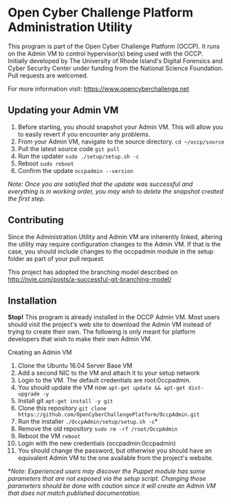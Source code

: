 # Open Cyber Challenge Platform Administration Utility
This program is part of the Open Cyber Challenge Platform (OCCP). It runs on the Admin VM to control hypervisor(s) being used with the OCCP. Initially developed by The University of Rhode Island's Digital Forensics and Cyber Security Center under funding from the National Science Foundation. Pull requests are welcomed.

For more information visit: https://www.opencyberchallenge.net

## Updating your Admin VM
1. Before starting, you should snapshot your Admin VM. This will allow you to easily revert if you encounter any problems.
1. From your Admin VM, navigate to the source directory. `cd ~/occp/source`
1. Pull the latest source code `git pull`
1. Run the updater `sudo ./setup/setup.sh -c`
1. Reboot `sudo reboot`
1. Confirm the update `occpadmin --version`

_Note: Once you are satisfied that the update was successful and everything is in working order, you may wish to delete the snapshot created the first step._

## Contributing
Since the Administration Utility and Admin VM are inherently linked, altering the utility may require configuration changes to the Admin VM. If that is the case, you should include changes to the occpadmin module in the setup folder as part of your pull request.

This project has adopted the branching model described on http://nvie.com/posts/a-successful-git-branching-model/

## Installation
**Stop!** This program is already installed in the OCCP Admin VM. Most users should visit the project's web site to download the Admin VM instead of trying to create their own. The following is only meant for platform developers that wish to make their own Admin VM.

Creating an Admin VM

1. Clone the Ubuntu 16.04 Server Base VM
1. Add a second NIC to the VM and attach it to your setup network
1. Login to the VM. The default credentials are root:0ccpadmin.
  1. You should update the VM now `apt-get update && apt-get dist-upgrade -y`
  1. Install git `apt-get install -y git`
  1. Clone this repository `git clone https://github.com/OpenCyberChallengePlatform/OccpAdmin.git`
  1. Run the installer `./OccpAdmin/setup/setup.sh -c`*
  1. Remove the old repository `sudo rm -rf /root/OccpAdmin`
  1. Reboot the VM `reboot`
  1. Login with the new credentials (occpadmin:0ccpadmin)
  1. You should change the password, but otherwise you should have an equivalent Admin VM to the one available from the project's website.

*_Note: Experienced users may discover the Puppet module has some parameters that are not exposed via the setup script. Changing those parameters should be done with caution since it will create an Admin VM that does not match published documentation._
